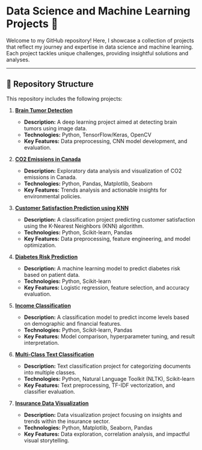 # Data Science and Machine Learning Projects 🚀

Welcome to my GitHub repository! Here, I showcase a collection of projects that reflect my journey and expertise in data science and machine learning. Each project tackles unique challenges, providing insightful solutions and analyses.

---

## 📂 Repository Structure

This repository includes the following projects:

1. **[Brain Tumor Detection](<github-link-to-file>)**  
   - **Description:** A deep learning project aimed at detecting brain tumors using image data.  
   - **Technologies:** Python, TensorFlow/Keras, OpenCV  
   - **Key Features:** Data preprocessing, CNN model development, and evaluation.

2. **[CO2 Emissions in Canada](<github-link-to-file>)**  
   - **Description:** Exploratory data analysis and visualization of CO2 emissions in Canada.  
   - **Technologies:** Python, Pandas, Matplotlib, Seaborn  
   - **Key Features:** Trends analysis and actionable insights for environmental policies.

3. **[Customer Satisfaction Prediction using KNN](<github-link-to-file>)**  
   - **Description:** A classification project predicting customer satisfaction using the K-Nearest Neighbors (KNN) algorithm.  
   - **Technologies:** Python, Scikit-learn, Pandas  
   - **Key Features:** Data preprocessing, feature engineering, and model optimization.

4. **[Diabetes Risk Prediction](<github-link-to-file>)**  
   - **Description:** A machine learning model to predict diabetes risk based on patient data.  
   - **Technologies:** Python, Scikit-learn  
   - **Key Features:** Logistic regression, feature selection, and accuracy evaluation.

5. **[Income Classification](<github-link-to-file>)**  
   - **Description:** A classification model to predict income levels based on demographic and financial features.  
   - **Technologies:** Python, Scikit-learn, Pandas  
   - **Key Features:** Model comparison, hyperparameter tuning, and result interpretation.

6. **[Multi-Class Text Classification](<github-link-to-file>)**  
   - **Description:** Text classification project for categorizing documents into multiple classes.  
   - **Technologies:** Python, Natural Language Toolkit (NLTK), Scikit-learn  
   - **Key Features:** Text preprocessing, TF-IDF vectorization, and classifier evaluation.

7. **[Insurance Data Visualization](./Projet_Assurance_Visualisation_.ipynb)**  
   - **Description:** Data visualization project focusing on insights and trends within the insurance sector.  
   - **Technologies:** Python, Matplotlib, Seaborn, Pandas  
   - **Key Features:** Data exploration, correlation analysis, and impactful visual storytelling.

